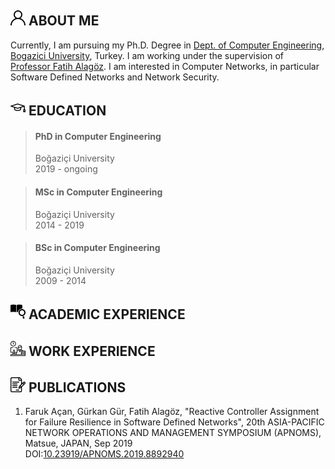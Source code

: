 ## ![](/assets/icons/aboutme.png) ABOUT ME

Currently, I am pursuing my Ph.D. Degree in [Dept. of Computer Engineering](https://www.cmpe.boun.edu.tr/), [Bogazici University](http://boun.edu.tr/), Turkey. I am working under the supervision of [Professor Fatih Alagöz](https://www.cmpe.boun.edu.tr/~alagoz/). I am interested in Computer Networks, in particular Software Defined Networks and Network Security.

## ![](/assets/icons/education.png) EDUCATION
> #### PhD in Computer Engineering
> Boğaziçi University  
> 2019 - ongoing

> #### MSc in Computer Engineering
> Boğaziçi University  
> 2014 - 2019

> #### BSc in Computer Engineering
> Boğaziçi University  
> 2009 - 2014

## ![](/assets/icons/research.png) ACADEMIC EXPERIENCE

## ![](/assets/icons/work.png) WORK EXPERIENCE

## ![](/assets/icons/article.png) PUBLICATIONS

1. Faruk Açan, Gürkan Gür, Fatih Alagöz, "Reactive Controller Assignment for Failure Resilience in Software Defined Networks", 20th ASIA-PACIFIC NETWORK OPERATIONS AND MANAGEMENT SYMPOSIUM (APNOMS), Matsue, JAPAN, Sep 2019  
DOI:[10.23919/APNOMS.2019.8892940](https://ieeexplore.ieee.org/document/8892940/)
